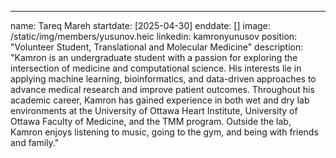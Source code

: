 ---
name: Tareq Mareh
startdate: [2025-04-30]
enddate: []
image: /static/img/members/yusunov.heic
linkedin: kamronyunusov
position: "Volunteer Student, Translational and Molecular Medicine"
description: "Kamron is an undergraduate student with a passion for exploring the intersection of medicine and computational science. His interests lie in applying machine learning, bioinformatics, and data-driven approaches to advance medical research and improve patient outcomes. Throughout his academic career, Kamron has gained experience in both wet and dry lab environments at the University of Ottawa Heart Institute, University of Ottawa Faculty of Medicine, and the TMM program. Outside the lab, Kamron enjoys listening to music, going to the gym, and being with friends and family."
